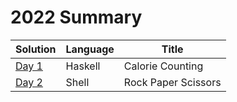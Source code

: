 # 2022 Summary

| Solution                     | Language | Title                   |
| ---------------------------- | -------- | ----------------------- |
| [Day 1](../2022/day_01.hs)   | Haskell  | Calorie Counting        |
| [Day 2](../2022/day_02.sh)   | Shell    | Rock Paper Scissors     |
